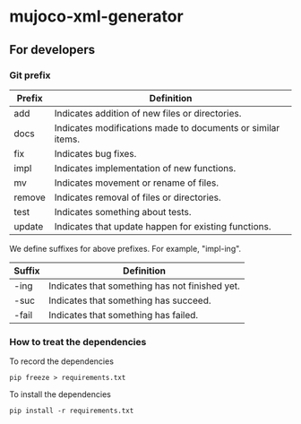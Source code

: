 # mujoco-xml-generator

## For developers

### Git prefix

| Prefix | Definition                                                  |
|--------|-------------------------------------------------------------|
| add    | Indicates addition of new files or directories.             |
| docs   | Indicates modifications made to documents or similar items. |
| fix    | Indicates bug fixes.                                        |
| impl   | Indicates implementation of new functions.                  |
| mv     | Indicates movement or rename of files.                      |
| remove | Indicates removal of files or directories.                  |
| test   | Indicates something about tests.                            |
| update | Indicates that update happen for existing functions.        |

We define suffixes for above prefixes. For example, "impl-ing".

| Suffix | Definition                                     |
|--------|------------------------------------------------|
| -ing   | Indicates that something has not finished yet. |
| -suc   | Indicates that something has succeed.          |
| -fail  | Indicates that something has failed.           |

### How to treat the dependencies

To record the dependencies

```commandline
pip freeze > requirements.txt
```

To install the dependencies

```commandline
pip install -r requirements.txt
```